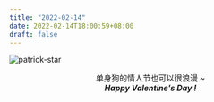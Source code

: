 ```yaml
---
title: "2022-02-14"
date: 2022-02-14T18:00:59+08:00
draft: false
---
```




![patrick-star](https://gcore.jsdelivr.net/gh/AlexLiu2022/resources/img/patrick-star.jpeg)

<center> 单身狗的情人节也可以很浪漫 ~

<center><strong><i>Happy Valentine's Day !<i><strong> </center>

